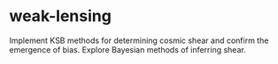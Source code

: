 weak-lensing
============

Implement KSB methods for determining cosmic shear and confirm the emergence of bias. Explore Bayesian methods of inferring shear.
